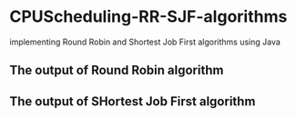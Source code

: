 # CPUScheduling-RR-SJF-algorithms
implementing Round Robin and Shortest Job First algorithms using Java
## The output of Round Robin algorithm
## The output of SHortest Job First algorithm

